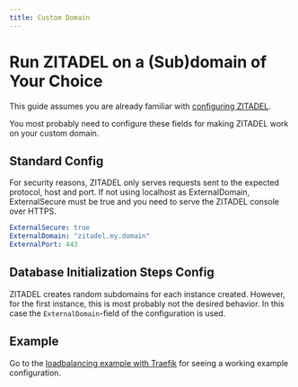 ```yaml
---
title: Custom Domain
---
```


# Run ZITADEL on a (Sub)domain of Your Choice

This guide assumes you are already familiar with
[configuring ZITADEL](./configure).

You most probably need to configure these fields for making ZITADEL work on your
custom domain.

## Standard Config

For security reasons, ZITADEL only serves requests sent to the expected
protocol, host and port. If not using localhost as ExternalDomain,
ExternalSecure must be true and you need to serve the ZITADEL console over
HTTPS.

```yaml
ExternalSecure: true
ExternalDomain: "zitadel.my.domain"
ExternalPort: 443
```

## Database Initialization Steps Config

ZITADEL creates random subdomains for each instance created. However, for the
first instance, this is most probably not the desired behavior. In this case the
`ExternalDomain`-field of the configuration is used.

## Example

Go to the
[loadbalancing example with Traefik](../../deploy/loadbalancing-example) for
seeing a working example configuration.
